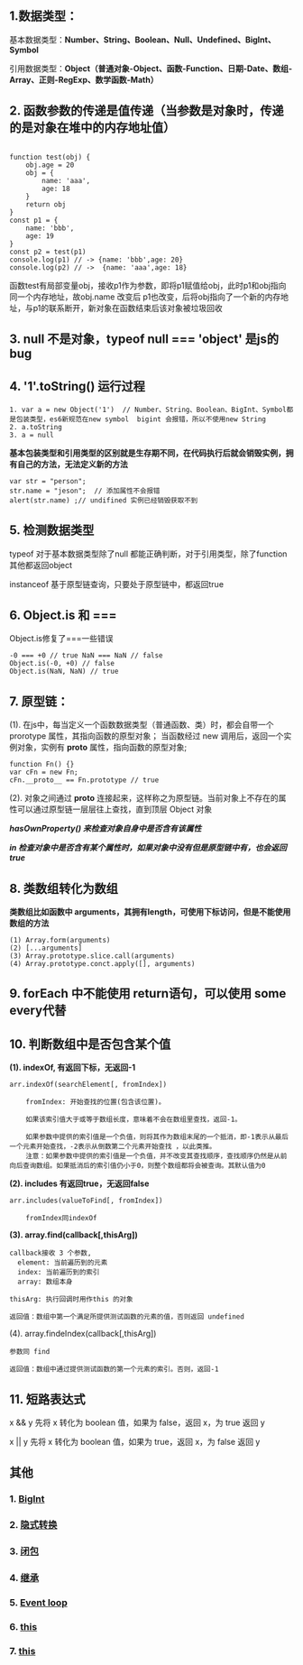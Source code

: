 ## 1.数据类型：

基本数据类型：**Number、String、Boolean、Null、Undefined、BigInt、Symbol**

引用数据类型：**Object（普通对象-Object、函数-Function、日期-Date、数组-Array、正则-RegExp、数学函数-Math）**

## 2. 函数参数的传递是值传递（当参数是对象时，传递的是对象在堆中的内存地址值）

```

function test(obj) {
    obj.age = 20
    obj = {
        name: 'aaa',
        age: 18
    }
    return obj
}
const p1 = {
    name: 'bbb',
    age: 19
}
const p2 = test(p1)
console.log(p1) // -> {name: 'bbb',age: 20}
console.log(p2) // ->  {name: 'aaa',age: 18}
```

函数test有局部变量obj，接收p1作为参数，即将p1赋值给obj，此时p1和obj指向同一个内存地址，故obj.name 改变后 p1也改变，后将obj指向了一个新的内存地址，与p1的联系断开，新对象在函数结束后该对象被垃圾回收

## 3. null 不是对象，typeof null === 'object' 是js的bug

## 4. '1'.toString() 运行过程

```
1. var a = new Object('1')  // Number、String、Boolean、BigInt、Symbol都是包装类型，es6新规范在new symbol  bigint 会报错，所以不使用new String
2. a.toString
3. a = null
```

**基本包装类型和引用类型的区别就是生存期不同，在代码执行后就会销毁实例，拥有自己的方法，无法定义新的方法**

```
var str = "person"; 
str.name = "jeson";  // 添加属性不会报错
alert(str.name) ;// undifined 实例已经销毁获取不到
```

## 5. 检测数据类型
typeof 对于基本数据类型除了null 都能正确判断，对于引用类型，除了function 其他都返回object

instanceof 基于原型链查询，只要处于原型链中，都返回true

## 6. Object.is 和 ===

Object.is修复了===一些错误
```
-0 === +0 // true NaN === NaN // false
Object.is(-0, +0) // false
Object.is(NaN, NaN) // true
 ```   
 
## 7. 原型链：

(1). 在js中，每当定义一个函数数据类型（普通函数、类）时，都会自带一个 prorotype 属性，其指向函数的原型对象；
     当函数经过 new 调用后，返回一个实例对象，实例有 __proto__ 属性，指向函数的原型对象;
```
function Fn() {}
var cFn = new Fn;
cFn.__proto__ == Fn.prototype // true
```
(2). 对象之间通过 __proto__ 连接起来，这样称之为原型链。当前对象上不存在的属性可以通过原型链一层层往上查找，直到顶层 Object 对象

***hasOwnProperty() 来检查对象自身中是否含有该属性***

***in 检查对象中是否含有某个属性时，如果对象中没有但是原型链中有，也会返回 true***

## 8. 类数组转化为数组

**类数组比如函数中 arguments，其拥有length，可使用下标访问，但是不能使用数组的方法**

```
(1) Array.form(arguments)
(2) [...arguments]
(3) Array.prototype.slice.call(arguments)
(4) Array.prototype.conct.apply([], arguments)
```

## 9. forEach 中不能使用 return语句，可以使用 some every代替

## 10. 判断数组中是否包含某个值

**(1). indexOf, 有返回下标，无返回-1**

```
arr.indexOf(searchElement[, fromIndex]) 

    fromIndex: 开始查找的位置(包含该位置)。
    
    如果该索引值大于或等于数组长度，意味着不会在数组里查找，返回-1。
    
    如果参数中提供的索引值是一个负值，则将其作为数组末尾的一个抵消，即-1表示从最后一个元素开始查找，-2表示从倒数第二个元素开始查找 ，以此类推。 
    注意：如果参数中提供的索引值是一个负值，并不改变其查找顺序，查找顺序仍然是从前向后查询数组。如果抵消后的索引值仍小于0，则整个数组都将会被查询。其默认值为0 
 ```
 
**(2). includes 有返回true，无返回false**

```
arr.includes(valueToFind[, fromIndex])

    fromIndex同indexOf
```

**(3). array.find(callback[,thisArg])**

```
callback接收 3 个参数, 
  element: 当前遍历到的元素
  index: 当前遍历到的索引
  array: 数组本身

thisArg: 执行回调时用作this 的对象

返回值：数组中第一个满足所提供测试函数的元素的值，否则返回 undefined
```

(4). array.findeIndex(callback[,thisArg])

```
参数同 find

返回值：数组中通过提供测试函数的第一个元素的索引。否则，返回-1
```

## 11. 短路表达式
x && y
先将 x 转化为 boolean 值，如果为 false，返回 x，为 true 返回 y

x || y
先将 x 转化为 boolean 值，如果为 true，返回 x，为 false 返回 y


## 其他
### 1. [BigInt](https://github.com/chun1hao/MyBlog/issues/1)
### 2. [隐式转换](https://github.com/chun1hao/MyBlog/issues/2)
### 3. [闭包](https://github.com/chun1hao/MyBlog/issues/3)
### 4. [继承](https://github.com/chun1hao/MyBlog/issues/4)
### 5. [Event loop](https://github.com/chun1hao/MyBlog/issues/5)
### 6. [this](https://github.com/chun1hao/MyBlog/issues/6)
### 7. [this](https://github.com/chun1hao/MyBlog/issues/7)

